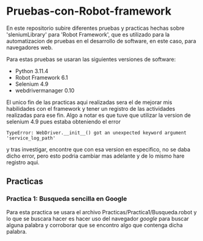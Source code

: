 # Pruebas-con-Robot-framework
En este repositorio subire diferentes pruebas y practicas hechas sobre 'sleniumLibrary' para 'Robot Framework', que es utilizado para la automatizacion de pruebas en el desarrollo de software, en este caso, para navegadores web.

Para estas pruebas se usaran las siguientes versiones de software:
- Python 3.11.4
- Robot Framework 6.1
- Selenium 4.9
- webdrivermanager 0.10

El unico fin de las practicas aqui realizadas sera el de mejorar mis habilidades con el framework y tener un registro de las actividades realizadas para ese fin.
Algo a notar es que tuve que utilizar la version de selenium 4.9 pues estaba obteniendo el error
```
TypeError: WebDriver.__init__() got an unexpected keyword argument 'service_log_path'
```
y tras investigar, encontre que con esa version en especifico, no se daba dicho error, pero esto podria cambiar mas adelante y de lo mismo hare registro aqui.
## Practicas
### Practica 1: Busqueda sencilla en Google
Para esta practica se usara el archivo Practicas/Practica1/Busqueda.robot y lo que se buscara hacer es hacer uso del navegador *google* para buscar alguna palabra y corroborar que se encontro algo que contenga dicha palabra.
